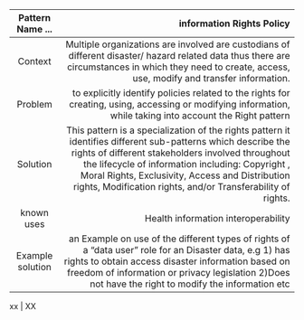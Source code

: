 
Pattern Name ... | information Rights Policy
:------:|-------------------:
Context|Multiple organizations are involved are custodians of different disaster/ hazard related data thus there are circumstances in which they need to create, access, use, modify and transfer information. 
Problem  | to explicitly identify policies related to the rights for creating, using, accessing or modifying information, while taking into account the Right pattern
Solution | This pattern is a specialization of the rights pattern  it identifies different sub-patterns which describe the rights of different stakeholders involved throughout the lifecycle of information  including:  Copyright , Moral Rights,  Exclusivity, Access and Distribution rights, Modification rights, and/or  Transferability of rights.
known uses | Health  information interoperability
Example solution | an Example on use of the different types of rights of a “data user” role for an Disaster data, e.g 1) has rights to obtain access disaster information based on freedom of information or privacy legislation 2)Does not have the right to modify the information etc

xx  | XX


